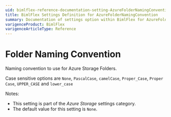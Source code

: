 ```yaml
---
uid: bimlflex-reference-documentation-setting-AzureFolderNamingConvention
title: BimlFlex Settings Definition for AzureFolderNamingConvention
summary: Documentation of settings option within BimlFlex for AzureFolderNamingConvention
varigenceProduct: BimlFlex
varigenceArticleType: Reference
---
```


# Folder Naming Convention

Naming convention to use for Azure Storage Folders.

Case sensitive options are `None`, `PascalCase`, `camelCase`, `Proper_Case`, `Proper Case`, `UPPER_CASE` and `lower_case`

Notes:

* This setting is part of the *Azure Storage* settings category.
* The default value for this setting is `None`.
